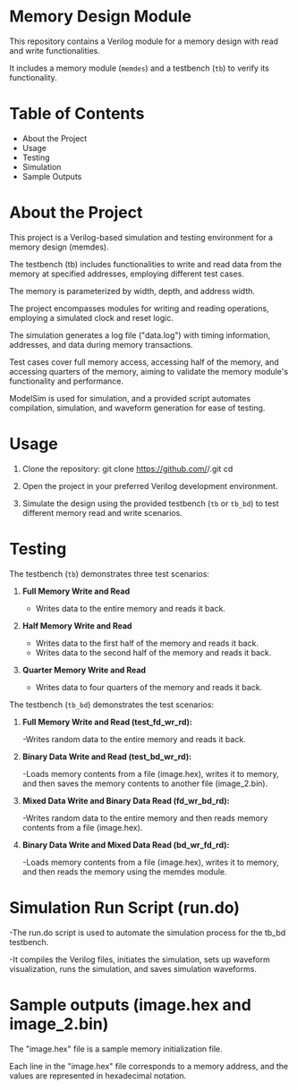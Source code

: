# Memory Design Module

This repository contains a Verilog module for a memory design with read and write functionalities. 

It includes a memory module (`memdes`) and a testbench (`tb`) to verify its functionality.

# Table of Contents
- About the Project
- Usage
- Testing
- Simulation
- Sample Outputs
  
# About the Project

This project is a Verilog-based simulation and testing environment for a memory design (memdes). 

The testbench (tb) includes functionalities to write and read data from the memory at specified addresses, employing different test cases. 

The memory is parameterized by width, depth, and address width. 

The project encompasses modules for writing and reading operations, employing a simulated clock and reset logic.

The simulation generates a log file ("data.log") with timing information, addresses, and data during memory transactions. 

Test cases cover full memory access, accessing half of the memory, and accessing quarters of the memory, aiming to validate the memory module's functionality and performance. 

ModelSim is used for simulation, and a provided script automates compilation, simulation, and waveform generation for ease of testing.

# Usage
1. Clone the repository:
     git clone https://github.com/<username>/<repository>.git
     cd <repository>

3. Open the project in your preferred Verilog development environment.

4. Simulate the design using the provided testbench (`tb` or `tb_bd`) to test different memory read and write scenarios.

# Testing

The testbench (`tb`) demonstrates three test scenarios:
1. **Full Memory Write and Read**
   - Writes data to the entire memory and reads it back.

2. **Half Memory Write and Read**
   - Writes data to the first half of the memory and reads it back.
   - Writes data to the second half of the memory and reads it back.

3. **Quarter Memory Write and Read**
   - Writes data to four quarters of the memory and reads it back.

The testbench (`tb_bd`) demonstrates the test scenarios:

1. **Full Memory Write and Read (test_fd_wr_rd):**
   
    -Writes random data to the entire memory and reads it back.

3. **Binary Data Write and Read (test_bd_wr_rd):**
   
   -Loads memory contents from a file (image.hex), writes it to memory, and then saves the memory contents to another file (image_2.bin).

4. **Mixed Data Write and Binary Data Read (fd_wr_bd_rd):**
   
   -Writes random data to the entire memory and then reads memory contents from a file (image.hex).

6. **Binary Data Write and Mixed Data Read (bd_wr_fd_rd):**
   
    -Loads memory contents from a file (image.hex), writes it to memory, and then reads the memory using the memdes module.


# Simulation Run Script (run.do)

-The run.do script is used to automate the simulation process for the tb_bd testbench.

-It compiles the Verilog files, initiates the simulation, sets up waveform visualization, runs the simulation, and saves simulation waveforms.

# Sample outputs (image.hex and image_2.bin)

The "image.hex" file is a sample memory initialization file.

Each line in the "image.hex" file corresponds to a memory address, and the values are represented in hexadecimal notation.






